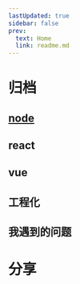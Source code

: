 ```yaml
---
lastUpdated: true
sidebar: false
prev: 
  text: Home
  link: readme.md
---
```


# 归档
 ## [node](./document/node.md)
 ## react
 ## vue
 ## 工程化
 ## 我遇到的问题
# 分享